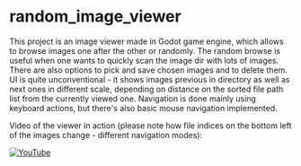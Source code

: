 # random_image_viewer

This project is an image viewer made in Godot game engine, which allows to browse images one after the other or randomly.
The random browse is useful when one wants to quickly scan the image dir with lots of images. 
There are also options to pick and save chosen images and to delete them.
UI is quite unconventional - it shows images previous in directory as well as next ones in different scale, depending on distance on the sorted file path list from the currently viewed one.
Navigation is done mainly using keyboard actions, but there's also basic mouse navigation implemented. 

Video of the viewer in action (please note how file indices on the bottom left of the images change - different navigation modes):

[![YouTube](http://i.ytimg.com/vi/p0MCx7KNElQ/hqdefault.jpg)](https://www.youtube.com/watch?v=p0MCx7KNElQ)
